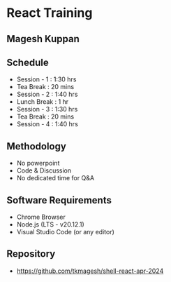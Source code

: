 # React Training

## Magesh Kuppan

## Schedule
- Session - 1   : 1:30 hrs
- Tea Break     : 20 mins
- Session - 2   : 1:40 hrs
- Lunch Break   : 1 hr
- Session - 3   : 1:30 hrs
- Tea Break     : 20 mins
- Session - 4   : 1:40 hrs

## Methodology
- No powerpoint
- Code & Discussion
- No dedicated time for Q&A

## Software Requirements
- Chrome Browser
- Node.js (LTS - v20.12.1)
- Visual Studio Code (or any editor)

## Repository
- https://github.com/tkmagesh/shell-react-apr-2024

